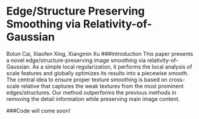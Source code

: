# Edge/Structure Preserving Smoothing via Relativity-of-Gaussian
Bolun Cai, Xiaofen Xing, Xiangmin Xu
###Introduction
This paper presents a novel edge/structure-preserving image smoothing via relativity-of-Gaussian. As a simple local regularization, it performs the local analysis of scale features and globally optimizes its results into a piecewise smooth. The central idea to ensure proper texture smoothing is based on cross-scale relative that captures the weak textures from the most prominent edges/structures. Our method outperforms the previous methods in removing the detail information while preserving main image content.

###Code will come soon!
